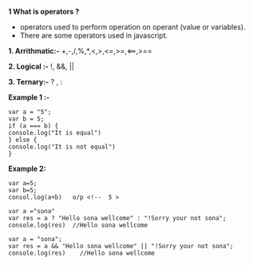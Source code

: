 **1 What is operators ?**
- operators used to perform operation on operant (value or variables).
- There are some operators used in javascript.

**1. Arrithmatic:-** +,-,/,%,*,<,>,<=,>=,<==,>==

**2. Logical :-** !, &&, ||

**3. Ternary:-** ? , :


**Example 1 :-**

`````
var a = "5";
var b = 5;
if (a === b) {
console.log("It is equal")
} else {
console.log("It is not equal")
}
```````

**Example 2:**
```````
var a=5;
var b=5;
consol.log(a+b)   o/p <!--  5 >

var a ="sona"
var res = a ? "Hello sona wellcome" : "!Sorry your not sona";
console.log(res)  //Hello sona wellcome

var a = "sona";
var res = a && "Hello sona wellcome" || "!Sorry your not sona";
console.log(res)    //Hello sona wellcome
``````````
